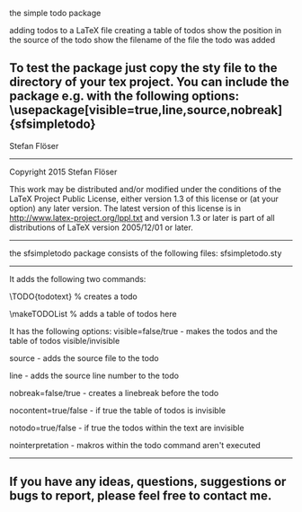 the simple todo package

adding todos to a LaTeX file
creating a table of todos
show the position in the source of the todo
show the filename of the file the todo was added

To test the package just copy the sty file to the directory of your tex project.
You can include the package e.g. with the following options:
\usepackage[visible=true,line,source,nobreak]{sfsimpletodo}
------------------
Stefan Flöser

------------------
Copyright 2015 Stefan Flöser

This work may be distributed and/or modified under the
conditions of the LaTeX Project Public License, either version 1.3
of this license or (at your option) any later version.
The latest version of this license is in
  http://www.latex-project.org/lppl.txt
and version 1.3 or later is part of all distributions of LaTeX
version 2005/12/01 or later.

-------------------------------------------------------------------------
the sfsimpletodo package consists of the following files:
sfsimpletodo.sty

-------------------------------------------------------------------------
It adds the following two commands:

\TODO{todotext} % creates a todo 

\makeTODOList % adds a table of todos here

It has the following options:
visible=false/true - makes the todos and the table of todos visible/invisible

source - adds the source file to the todo

line - adds the source line number to the todo

nobreak=false/true - creates a linebreak before the todo

nocontent=true/false - if true the table of todos is invisible

notodo=true/false - if true the todos within the text are invisible

nointerpretation - makros within the todo command aren't executed


--------------------------------------------------------------------------
If you have any ideas, questions, suggestions or bugs to report, please
feel free to contact me.
-------------------------------------------------------------------------- 
